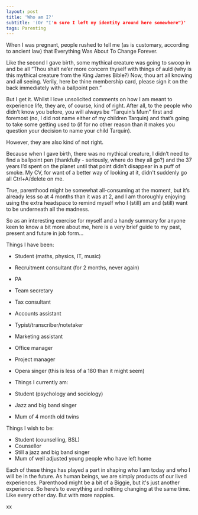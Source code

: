 ```yaml
---
layout: post
title: 'Who am I?'
subtitle: '(Or "I'm sure I left my identity around here somewhere")'
tags: Parenting
---
```


When I was pregnant, people rushed to tell me (as is customary, according to ancient law) that Everything Was About To Change Forever.

Like the second I gave birth, some mythical creature was going to swoop in and be all “Thou shalt ne’er more concern thyself with things of auld (why is this mythical creature from the King James Bible?) Now, thou art all knowing and all seeing.  Verily, here be thine membership card, please sign it on the back immediately with a ballpoint pen.”

But I get it.  Whilst I love unsolicited comments on how I am meant to experience life, they are, of course, kind of right.  After all, to the people who didn’t know you before, you will always be “Tarquin’s Mum” first and foremost (no, I did not name either of my children Tarquin) and that’s going to take some getting used to (if for no other reason than it makes you question your decision to name your child Tarquin).

However, they are also kind of not right.

Because when I gave birth, there was no mythical creature, I didn’t need to find a ballpoint pen (thankfully - seriously, where do they all go?) and the 37 years I’d spent on the planet until that point didn’t disappear in a puff of smoke.  My CV, for want of a better way of looking at it, didn't suddenly go all Ctrl+A/delete on me.

True, parenthood might be somewhat all-consuming at the moment, but it’s already less so at 4 months than it was at 2, and I am thoroughly enjoying using the extra headspace to remind myself who I (still) am and (still) want to be underneath all the madness.

So as an interesting exercise for myself and a handy summary for anyone keen to know a bit more about me, here is a very brief guide to my past, present and future in job form…

Things I have been:
* Student (maths, physics, IT, music)
* Recruitment consultant (for 2 months, never again)
* PA
* Team secretary
* Tax consultant
* Accounts assistant
* Typist/transcriber/notetaker
* Marketing assistant
* Office manager
* Project manager
* Opera singer (this is less of a 180 than it might seem)

* Things I currently am:
* Student (psychology and sociology)
* Jazz and big band singer
* Mum of 4 month old twins

Things I wish to be:
* Student (counselling, BSL)
* Counsellor
* Still a jazz and big band singer
* Mum of well adjusted young people who have left home

Each of these things has played a part in shaping who I am today and who I will be in the future.  As human beings, we are simply products of our lived experiences. Parenthood might be a bit of a Biggie, but it's just another experience. So here’s to everything and nothing changing at the same time.  Like every other day.  But with more nappies.

xx
